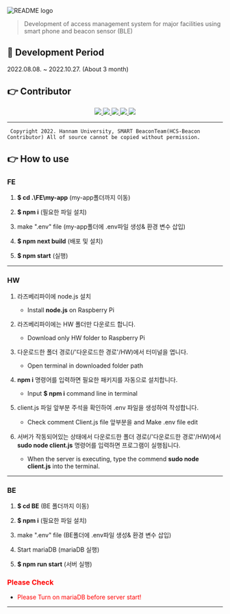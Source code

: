 ![README logo](https://user-images.githubusercontent.com/32566767/201516950-1ba2ce35-2be3-4840-bc2f-ff436d4a3602.png)

> Development of access management system for major facilities using smart phone and beacon sensor (BLE)  

## 📅 Development Period
2022.08.08. ~ 2022.10.27. (About 3 month)

## 👉 Contributor

<div align="center">
    <a href="https://github.com/ash-hun" align="center">
      <img src=https://img.shields.io/badge/Ash_hun-000000?style=flat-square/>
    </a>
    <a href="https://github.com/MinsungKimDev" align="center">
      <img src=https://img.shields.io/badge/MinsungKimDev-7b00bd?style=flat-square/>
    </a>
    <a href="https://github.com/HS980924" align="center">
      <img src=https://img.shields.io/badge/HS980924-5e5858?style=flat-square/>
    </a>
    <a href="https://github.com/Dejong1706" align="center">
      <img src=https://img.shields.io/badge/Dejong1706-473c99?style=flat-square/>
    </a>
    <a href="https://github.com/Bluewak" align="center">
      <img src=https://img.shields.io/badge/BlueWak-6fafe3?style=flat-square/>
    </a>
</div>

<!---

## 📑 Docs

**[👉 Project Docs! (Don't link Not yet) ]()**


<a href="">
  <img src="https://img.shields.io/badge/Docs-F7DF1E.svg?&style=for-the-badge&logo=Notion&logoColor=000000"/>
</a>
--->
  
---  


     Copyright 2022. Hannam University, SMART BeaconTeam(HCS-Beacon Contributor) All of source cannot be copied without permission.

## 👉  How to use

### FE
1. **$ cd .\FE\my-app** (my-app폴더까지 이동)

2. **$ npm i** (필요한 파일 설치)

3. make ".env" file (my-app폴더에 .env파일 생성& 환경 변수 삽입)

4. **$ npm next build** (배포 및 설치)

5. **$ npm start** (실행)
---  

### HW
1. 라즈베리파이에 node.js 설치
   - Install **node.js** on Raspberry Pi

2. 라즈베리파이에는 HW 폴더만 다운로드 합니다.
   - Download only HW folder to Raspberry Pi

3. 다운로드한 폴더 경로(/'다운로드한 경로'/HW)에서 터미널을 엽니다.
   - Open terminal in downloaded folder path

4. **npm i** 명령어를 입력하면 필요한 패키지를 자동으로 설치합니다.
   - Input **$ npm i** command line in terminal 

5. client.js 파일 앞부분 주석을 확인하여 .env 파일을 생성하여 작성합니다.
    - Check comment Client.js file 앞부분을 and Make .env file edit

6. 서버가 작동되어있는 상태에서 다운로드한 폴더 경로(/'다운로드한 경로'/HW)에서 **sudo node client.js** 명령어를 입력하면 프로그램이 실행됩니다.
    - When the server is executing, type the commend **sudo node client.js** into the terminal.
---  

### BE
1. **$ cd BE** (BE 폴더까지 이동)

2. **$ npm i** (필요한 파일 설치)

3. make ".env" file (BE폴더에 .env파일 생성& 환경 변수 삽입)

4. Start mariaDB (mariaDB 실행)

5. **$ npm run start** (서버 실행)

### <span style="color:red">**Please Check**</span>
- <span style="color:red">Please Turn on mariaDB before server start!</span>
---  


